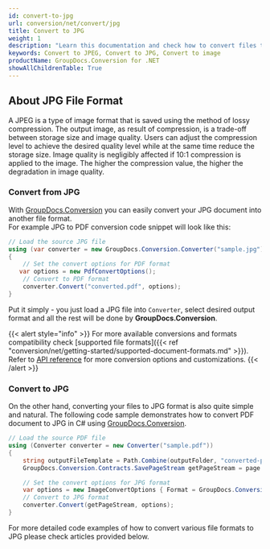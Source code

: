 ```yaml
---
id: convert-to-jpg
url: conversion/net/convert/jpg
title: Convert to JPG
weight: 1
description: "Learn this documentation and check how to convert files to JPG/JPEG format with GroupDocs.Conversion for .NET."
keywords: Convert to JPEG, Convert to JPG, Convert to image
productName: GroupDocs.Conversion for .NET
showAllChildrenTable: True
---
```


## About JPG File Format

A JPEG is a type of image format that is saved using the method of lossy compression. The output image, as result of compression, is a trade-off between storage size and image quality. Users can adjust the compression level to achieve the desired quality level while at the same time reduce the storage size. Image quality is negligibly affected if 10:1 compression is applied to the image.  The higher the compression value, the higher the degradation in image quality.

### Convert from JPG

With [GroupDocs.Conversion](https://products.groupdocs.com/conversion/net) you can easily convert your JPG document into another file format.  
For example JPG to PDF conversion code snippet will look like this:

```csharp
// Load the source JPG file
using (var converter = new GroupDocs.Conversion.Converter("sample.jpg"))
{
    // Set the convert options for PDF format
   var options = new PdfConvertOptions();
    // Convert to PDF format
    converter.Convert("converted.pdf", options);
}
```

Put it simply - you just load a JPG file into `Converter`, select desired output format and all the rest will be done by **GroupDocs.Conversion**.  

{{< alert style="info" >}}
For more available conversions and formats compatibility check [supported file formats]({{< ref "conversion/net/getting-started/supported-document-formats.md" >}}).
Refer to [API reference](https://apireference.groupdocs.com/conversion/net/groupdocs.conversion.options.convert) for more conversion options and customizations.
{{< /alert >}}

### Convert to JPG

On the other hand, converting your files to JPG format is also quite simple and natural.
The following code sample demonstrates how to convert PDF document to JPG in C# using [GroupDocs.Conversion](https://products.groupdocs.com/conversion/net).

```csharp
// Load the source PDF file
using (Converter converter = new Converter("sample.pdf"))
{
    string outputFileTemplate = Path.Combine(outputFolder, "converted-page-{0}.jpg");
    GroupDocs.Conversion.Contracts.SavePageStream getPageStream = page => new FileStream(string.Format(outputFileTemplate, page), FileMode.Create);

    // Set the convert options for JPG format
    var options = new ImageConvertOptions { Format = GroupDocs.Conversion.FileTypes.ImageFileType.Jpg };
    // Convert to JPG format
    converter.Convert(getPageStream, options);
}
```

For more detailed code examples of how to convert various file formats to JPG please check articles provided below.

